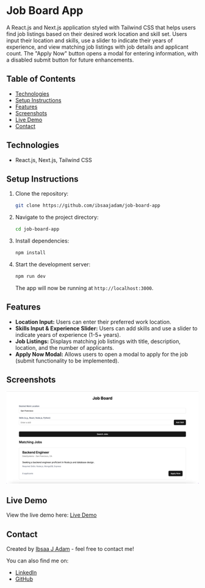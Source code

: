 # Job Board App

A React.js and Next.js application styled with Tailwind CSS that helps users find job listings based on their desired work location and skill set. Users input their location and skills, use a slider to indicate their years of experience, and view matching job listings with job details and applicant count. The "Apply Now" button opens a modal for entering information, with a disabled submit button for future enhancements.

## Table of Contents

- [Technologies](#technologies)
- [Setup Instructions](#setup-instructions)
- [Features](#features)
- [Screenshots](#screenshots)
- [Live Demo](#live-demo)
- [Contact](#contact)

## Technologies

- React.js, Next.js, Tailwind CSS


## Setup Instructions

1. Clone the repository:

   ```bash
   git clone https://github.com/ibsaajadam/job-board-app
   ```

2. Navigate to the project directory:

   ```bash
   cd job-board-app
   ```

3. Install dependencies:

   ```bash
   npm install
   ```

4. Start the development server:

   ```bash
   npm run dev
   ```

   The app will now be running at `http://localhost:3000`.

## Features

- **Location Input:** Users can enter their preferred work location.
- **Skills Input & Experience Slider:** Users can add skills and use a slider to indicate years of experience (1-5+ years).
- **Job Listings:** Displays matching job listings with title, description, location, and the number of applicants.
- **Apply Now Modal:** Allows users to open a modal to apply for the job (submit functionality to be implemented).

## Screenshots

![Screenshot One](public/img/screenshot-one.png)  

## Live Demo

View the live demo here: [Live Demo](https://updated-job-board.netlify.app/)

## Contact

Created by [Ibsaa J Adam](https://github.com/ibsaajadam) - feel free to contact me!

You can also find me on:

- [LinkedIn](https://www.linkedin.com/in/ibsaajadam/)
- [GitHub](https://github.com/ibsaajadam)
